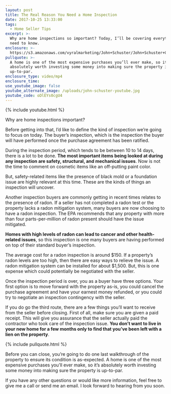 ```yaml
---
layout: post
title: The Real Reason You Need a Home Inspection
date: 2017-10-25 13:33:00
tags:
  - Home Seller Tips
excerpt: >-
  Why are home inspections so important? Today, I’ll be covering everything you
  need to know.
enclosure: >-
  https://s3.amazonaws.com/vyralmarketing/John+Schuster/John+Schuster+Group-+The+Real+Reason+You+Need+a+Home+Inspection.mp4
pullquote: >-
  A home is one of the most expensive purchases you’ll ever make, so it’s
  absolutely worth investing some money into making sure the property is
  up-to-par.
enclosure_type: video/mp4
enclosure_time:
use_youtube_image: false
youtube_alternate_image: /uploads/john-schuster-youtube.jpg
youtube_code: oDlEYs0cgU4
---
```



{% include youtube.html %}

Why are home inspections important?

Before getting into that, I’d like to define the kind of inspection we’re going to focus on today. The buyer’s inspection, which is the inspection the buyer will have performed once the purchase agreement has been ratified.

During the inspection period, which tends to be between 10 to 14 days, there is a lot to be done. **The most important items being looked at during any inspection are safety, structural, and mechanical issues**. Now is not the time to comment on cosmetic items like an off-putting paint color.

But, safety-related items like the presence of black mold or a foundation issue are highly relevant at this time. These are the kinds of things an inspection will uncover.

Another inspection buyers are commonly getting in recent times relates to the presence of radon. If a seller has not completed a radon test or the property lacks a radon mitigation system, many buyers are now choosing to have a radon inspection. The EPA recommends that any property with more than four parts-per-million of radon present should have the issue mitigated.

**Homes with high levels of radon can lead to cancer and other health-related issues**, so this inspection is one many buyers are having performed on top of their standard buyer’s inspection.

The average cost for a radon inspection is around $150. If a property’s radon levels are too high, then there are easy ways to relieve the issue. A radon mitigation system can be installed for about $1,500. But, this is one expense which could potentially be negotiated with the seller.

Once the inspection period is over, you as a buyer have three options. Your first option is to move forward with the property as-is, you could cancel the purchase agreement and have your earnest money refunded, or you could try to negotiate an inspection contingency with the seller.

If you do go the third route, there are a few things you’ll want to receive from the seller before closing. First of all, make sure you are given a paid receipt. This will give you assurance that the seller actually paid the contractor who took care of the inspection issue. **You don’t want to live in your new home for a few months only to find that you’ve been left with a lien on the property**.

{% include pullquote.html %}

Before you can close, you’re going to do one last walkthrough of the property to ensure its condition is as-expected. A home is one of the most expensive purchases you’ll ever make, so it’s absolutely worth investing some money into making sure the property is up-to-par.

If you have any other questions or would like more information, feel free to give me a call or send me an email. I look forward to hearing from you soon.